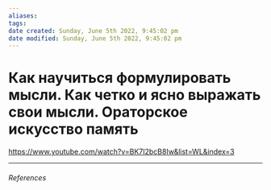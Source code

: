 ```yaml
---
aliases: 
tags: 
date created: Sunday, June 5th 2022, 9:45:02 pm
date modified: Sunday, June 5th 2022, 9:45:02 pm
---
```


# Как научиться формулировать мысли. Как четко и ясно выражать свои мысли. Ораторское искусство память


https://www.youtube.com/watch?v=BK7I2bcB8Iw&list=WL&index=3

---

###### References
